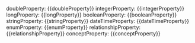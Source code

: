 doubleProperty: {{doubleProperty}}
integerProperty: {{integerProperty}}
longProperty: {{longProperty}}
booleanProperty: {{booleanProperty}}
stringProperty: {{stringProperty}}
dateTimeProperty: {{dateTimeProperty}}
enumProperty: {{enumProperty}}
relationshipProperty: {{relationshipProperty}}
conceptProperty: {{conceptProperty}}